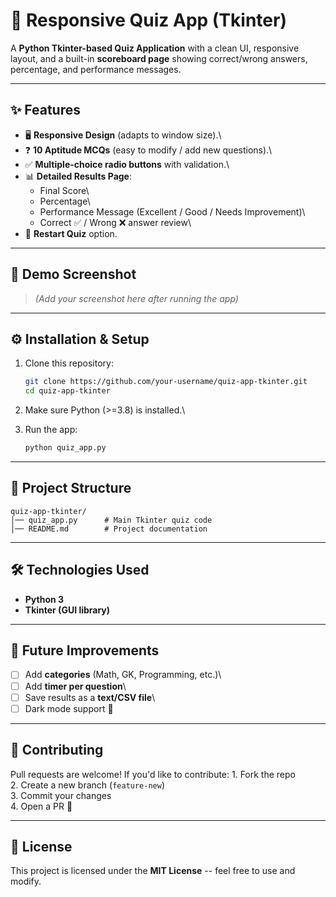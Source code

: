 # 🎯 Responsive Quiz App (Tkinter)

A **Python Tkinter-based Quiz Application** with a clean UI, responsive
layout, and a built-in **scoreboard page** showing correct/wrong
answers, percentage, and performance messages.

------------------------------------------------------------------------

## ✨ Features

-   🖥 **Responsive Design** (adapts to window size).\
-   ❓ **10 Aptitude MCQs** (easy to modify / add new questions).\
-   ✅ **Multiple-choice radio buttons** with validation.\
-   📊 **Detailed Results Page**:
    -   Final Score\
    -   Percentage\
    -   Performance Message (Excellent / Good / Needs Improvement)\
    -   Correct ✅ / Wrong ❌ answer review\
-   🔄 **Restart Quiz** option.

------------------------------------------------------------------------

## 🚀 Demo Screenshot

> *(Add your screenshot here after running the app)*

------------------------------------------------------------------------

## ⚙️ Installation & Setup

1.  Clone this repository:

    ``` bash
    git clone https://github.com/your-username/quiz-app-tkinter.git
    cd quiz-app-tkinter
    ```

2.  Make sure Python (\>=3.8) is installed.\

3.  Run the app:

    ``` bash
    python quiz_app.py
    ```

------------------------------------------------------------------------

## 📂 Project Structure

    quiz-app-tkinter/
    │── quiz_app.py      # Main Tkinter quiz code
    │── README.md        # Project documentation

------------------------------------------------------------------------

## 🛠 Technologies Used

-   **Python 3**
-   **Tkinter (GUI library)**

------------------------------------------------------------------------

## 📌 Future Improvements

-   [ ] Add **categories** (Math, GK, Programming, etc.)\
-   [ ] Add **timer per question**\
-   [ ] Save results as a **text/CSV file**\
-   [ ] Dark mode support 🌙

------------------------------------------------------------------------

## 🤝 Contributing

Pull requests are welcome! If you'd like to contribute: 1. Fork the
repo\
2. Create a new branch (`feature-new`)\
3. Commit your changes\
4. Open a PR 🚀

------------------------------------------------------------------------

## 📜 License

This project is licensed under the **MIT License** -- feel free to use
and modify.
